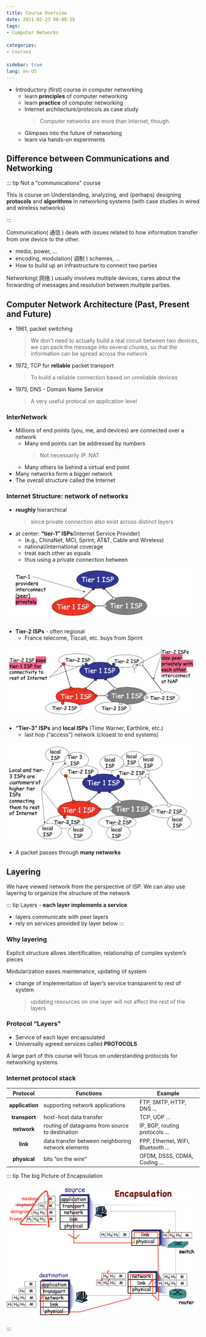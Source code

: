 ```yaml
---
title: Course Overview
date: 2021-02-23 08:00:55
tags: 
- Computer Networks

categories: 
- Courses

sidebar: true
lang: en-US
---
```



<!-- more -->



- Introductory (first) course in computer networking
  - learn **principles** of computer networking
  - learn **practice** of computer networking
  - Internet architecture/protocols as case study
    > Computer networks are more than Internet, though.
  - Glimpses into the future of networking
  - learn via hands-on experiments

## Difference between Communications and Networking

::: tip Not a “communications” course

This is course on Understanding, analyzing, and (perhaps) designing **protocols** and **algorithms** in networking systems (with case studies in wired and wireless networks)

:::

Communication( 通信 ) deals with issues related to how information transfer from one device to the other.
- media, power, ...
- encoding, modulation( 调制 ) schemes, ...
- How to build up an infrastructure to connect two parties

Networking( 网络 ) usually involves multiple devices, cares about the forwarding of messages and resolution between multiple parties.


## Computer Network Architecture (Past, Present and Future)

- 1961, packet switching
  > We don't need to actually build a real circuit between two devices, we can pack the message into several chunks, so that the information can be spread across the network
- 1972, TCP for **reliable** packet transport
  > To build a reliable connection based on unreliable devices
- 1975, DNS - Domain Name Service
  > A very useful protocal on application level


### InterNetwork

- Millions of end points (you, me, and devices) are connected over a network
  - Many end points can be addressed by numbers
    > Not necessarily IP. NAT
  - Many others lie behind a virtual end point
- Many networks form a bigger network
- The overall structure called the Internet


### Internet Structure: network of networks

- **roughly** hierarchical
  > since private connection also exist across distinct layers 
- at center: **“tier-1” ISPs**(Internet Service Provider)
  - (e.g., ChinaNet, MCI, Sprint, AT&T, Cable and Wireless)
  - national/international coverage
  - treat each other as equals
  - thus using a private connection between

![](./img/02-23-09-00-01.png)

- **Tier-2 ISPs** - often regional
  - France telecome, Tiscali, etc. buys from Sprint

![](./img/02-23-09-01-34.png)

- **“Tier-3” ISPs** and **local ISPs** (Time Warner, Earthlink, etc.) 
  - last hop (“access”) network (closest to end systems)

![](./img/02-23-09-02-10.png)

- A packet passes through **many networks**


## Layering

We have viewed network from the perspective of ISP. We can also use layering to orgainize the structure of the network

::: tip
Layers - **each layer implements a service**
- layers communicate with peer layers
- rely on services provided by layer below
:::

### Why layering

Explicit structure allows identification, relationship of complex system’s pieces

Modularization eases maintenance, updating of system
- change of implementation of layer’s service transparent to rest of system
  > updating resources on one layer will not affect the rest of the layers

### Protocol “Layers”

- Service of each layer encapsulated 
- Universally agreed services called **PROTOCOLS**

A large part of this course will focus on understanding protocols for networking systems



### Internet protocol stack

|  Protocol     |  Functions     | Example      |
|  :--: |  ---  |  ---  |
|  **application**     | supporting network applications      | FTP, SMTP, HTTP, DNS ...     |
|  **transport**     |  host-host data transfer     | TCP, UDP ...      |
|  **network**     | routing of datagrams from source to destination      | IP, BGP, routing protocols ...      |
|  **link**     | data transfer between neighboring network elements      |  PPP, Ethernet, WiFi, Bluetooth ...     |
|  **physical**     | bits “on the wire”      |  OFDM, DSSS, CDMA, Coding ...     |


::: tip The big Picture of Encapsulation

![](./img/02-23-09-23-52.png)

:::